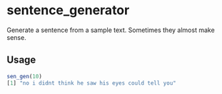 # sentence_generator

Generate a sentence from a sample text. Sometimes they almost make sense. 

## Usage
```r
sen_gen(10)
[1] "no i didnt think he saw his eyes could tell you"
```
